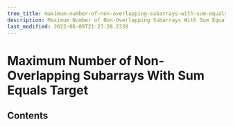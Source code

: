 ```yaml
---
tree_title: maximum-number-of-non-overlapping-subarrays-with-sum-equals-target
description: Maximum Number of Non-Overlapping Subarrays With Sum Equals Target
last_modified: 2022-06-09T21:23:28.2328
---
```


# Maximum Number of Non-Overlapping Subarrays With Sum Equals Target

## Contents
